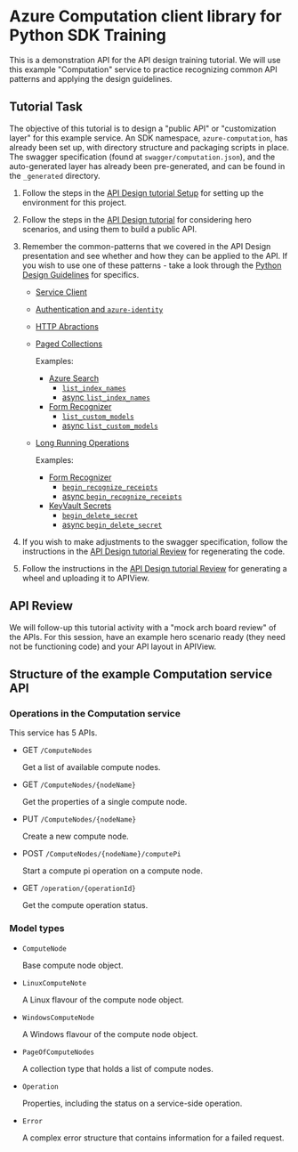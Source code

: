 # Azure Computation client library for Python SDK Training

This is a demonstration API for the API design training tutorial.
We will use this example "Computation" service to practice recognizing common API patterns and applying the design guidelines.

## Tutorial Task

The objective of this tutorial is to design a "public API" or "customization layer" for this example service.
An SDK namespace, `azure-computation`, has already been set up, with directory structure and packaging scripts in place.
The swagger specification (found at `swagger/computation.json`), and the auto-generated layer has already been pre-generated, and can be found in the `_generated` directory.

1. Follow the steps in the [API Design tutorial Setup](https://github.com/Azure/azure-sdk-pr/blob/master/training/azure-sdk-apis/tutorials/api-design-intro/setup/setup-python.md) for setting up the environment for this project.
2. Follow the steps in the [API Design tutorial](https://github.com/Azure/azure-sdk-pr/blob/master/training/azure-sdk-apis/tutorials/api-design-intro/api-design-intro/api-design-intro-python.md) for considering hero scenarios, and using them to build a public API.
3. Remember the common-patterns that we covered in the API Design presentation and see whether and how they can be applied to the API. If you wish to use one of these patterns - take a look through the [Python Design Guidelines](https://azure.github.io/azure-sdk/python_design.html#) for specifics.
    - [Service Client](https://azure.github.io/azure-sdk/python_design.html#clients)
    - [Authentication and `azure-identity`](https://azure.github.io/azure-sdk/python_design.html#authentication)
    - [HTTP Abractions](https://azure.github.io/azure-sdk/python_design.html#service-operations)
    - [Paged Collections](https://azure.github.io/azure-sdk/python_implementation.html#paged)
    
      Examples:
      - [Azure Search](https://github.com/Azure/azure-sdk-for-python/tree/master/sdk/search/azure-search-documents)
        - [`list_index_names`](https://github.com/Azure/azure-sdk-for-python/blob/19db374e7ea80f1d034f547e02750b7e3b3264a7/sdk/search/azure-search-documents/azure/search/documents/indexes/_internal/_search_index_client.py#L98)
        - [async `list_index_names`](https://github.com/Azure/azure-sdk-for-python/blob/19db374e7ea80f1d034f547e02750b7e3b3264a7/sdk/search/azure-search-documents/azure/search/documents/indexes/_internal/aio/_search_index_client.py#L99)
      - [Form Recognizer](https://github.com/Azure/azure-sdk-for-python/tree/master/sdk/formrecognizer)
        - [`list_custom_models`](https://github.com/Azure/azure-sdk-for-python/blob/19db374e7ea80f1d034f547e02750b7e3b3264a7/sdk/formrecognizer/azure-ai-formrecognizer/azure/ai/formrecognizer/_form_training_client.py#L208) 
        - [async `list_custom_models`](https://github.com/Azure/azure-sdk-for-python/blob/19db374e7ea80f1d034f547e02750b7e3b3264a7/sdk/formrecognizer/azure-ai-formrecognizer/azure/ai/formrecognizer/aio/_form_training_client_async.py#L224)

    - [Long Running Operations](https://azure.github.io/azure-sdk/python_implementation.html#lropoller)

      Examples:
      - [Form Recognizer](https://github.com/Azure/azure-sdk-for-python/tree/master/sdk/formrecognizer/azure-ai-formrecognizer)
        - [`begin_recognize_receipts`](https://github.com/Azure/azure-sdk-for-python/blob/f451b9ec96a8317b8a292bbc664653c04cc62b2c/sdk/formrecognizer/azure-ai-formrecognizer/azure/ai/formrecognizer/_form_recognizer_client.py#L91)
        - [async `begin_recognize_receipts`](https://github.com/Azure/azure-sdk-for-python/blob/f451b9ec96a8317b8a292bbc664653c04cc62b2c/sdk/formrecognizer/azure-ai-formrecognizer/azure/ai/formrecognizer/aio/_form_recognizer_client_async.py#L96)
      - [KeyVault Secrets](https://github.com/Azure/azure-sdk-for-python/tree/master/sdk/keyvault/azure-keyvault-secrets)
        - [`begin_delete_secret`](https://github.com/Azure/azure-sdk-for-python/blob/f451b9ec96a8317b8a292bbc664653c04cc62b2c/sdk/keyvault/azure-keyvault-secrets/azure/keyvault/secrets/_client.py#L296)
        - [async `begin_delete_secret`](https://github.com/Azure/azure-sdk-for-python/blob/f451b9ec96a8317b8a292bbc664653c04cc62b2c/sdk/keyvault/azure-keyvault-secrets/azure/keyvault/secrets/aio/_client.py#L266)

4. If you wish to make adjustments to the swagger specification, follow the instructions in the [API Design tutorial Review](https://github.com/Azure/azure-sdk-pr/blob/master/training/azure-sdk-apis/tutorials/api-design-intro/review-the-api/review-the-api-python.md#regenerate-the-code) for regenerating the code.
5. Follow the instructions in the [API Design tutorial Review](https://github.com/Azure/azure-sdk-pr/blob/master/training/azure-sdk-apis/tutorials/api-design-intro/review-the-api/review-the-api-python.md#building-a-python-wheel) for generating a wheel and uploading it to APIView.

## API Review

We will follow-up this tutorial activity with a "mock arch board review" of the APIs. For this session, have an example hero scenario ready (they need not be functioning code) and your API layout in APIView.

## Structure of the example Computation service API

### Operations in the Computation service

This service has 5 APIs.

- GET `/ComputeNodes`

  Get a list of available compute nodes.
- GET `/ComputeNodes/{nodeName}`

  Get the properties of a single compute node.
- PUT `/ComputeNodes/{nodeName}`

  Create a new compute node.
- POST `/ComputeNodes/{nodeName}/computePi`

  Start a compute pi operation on a compute node.
- GET `/operation/{operationId}`

  Get the compute operation status.

### Model types
- `ComputeNode`

  Base compute node object.
- `LinuxComputeNote`

  A Linux flavour of the compute node object.

- `WindowsComputeNode`

  A Windows flavour of the compute node object.

- `PageOfComputeNodes`

  A collection type that holds a list of compute nodes.

- `Operation`

  Properties, including the status on a service-side operation.
- `Error`

  A complex error structure that contains information for a failed request.

